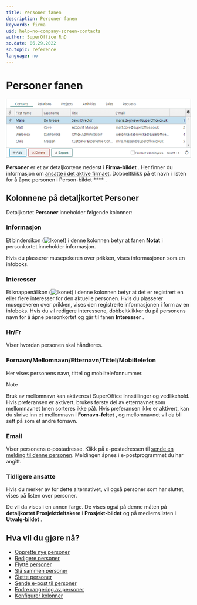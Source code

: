 ```yaml
---
title: Personer fanen
description: Personer fanen
keywords: firma
uid: help-no-company-screen-contacts
author: SuperOffice RnD
so.date: 06.29.2022
so.topic: reference
language: no
---
```


# Personer fanen

![Personer delen på firma -skjermbilde][img1]

 **Personer** er et av detaljkortene nederst i  **Firma-bildet** . Her finner du informasjon om [ansatte i det aktive firmaet][1]. Dobbeltklikk på et navn i listen for å åpne personen i Person-bildet **** .

## <a id="columns" />Kolonnene på detaljkortet Personer

Detaljkortet **Personer** inneholder følgende kolonner:

### Informasjon

Et bindersikon (![Ikonet][img3]) i denne kolonnen betyr at fanen **Notat** i personkortet inneholder informasjon.

Hvis du plasserer musepekeren over prikken, vises informasjonen som en infoboks.

### Interesser

Et knappenålikon (![Ikonet][img2]) i denne kolonnen betyr at det er registrert en eller flere interesser for den aktuelle personen. Hvis du plasserer musepekeren over prikken, vises den registrerte informasjonen i form av en infoboks. Hvis du vil redigere interessene, dobbeltklikker du på personens navn for å åpne personkortet og går til fanen **Interesser** .

### Hr/Fr

Viser hvordan personen skal håndteres.

### Fornavn/Mellomnavn/Etternavn/Tittel/Mobiltelefon

Her vises personens navn, tittel og mobiltelefonnummer.

> [!NOTE]
> Bruk av mellomnavn kan aktiveres i SuperOffice Innstillinger og vedlikehold. Hvis preferansen er aktivert, brukes første del av etternavnet som mellomnavnet (men sorteres ikke på). Hvis preferansen ikke er aktivert, kan du skrive inn et mellomnavn i **Fornavn-feltet** , og mellomnavnet vil da bli sett på som et andre fornavn.

### Email

Viser personens e-postadresse. Klikk på e-postadressen til [sende en melding til denne personen][7]. Meldingen åpnes i e-postprogrammet du har angitt.

### Tidligere ansatte

Hvis du merker av for dette alternativet, vil også personer som har sluttet, vises på listen over personer.

De vil da vises i en annen farge. De vises også på denne måten på **detaljkortet Prosjektdeltakere** i **Prosjekt-bildet** og på medlemslisten i  **Utvalg-bildet** .

## Hva vil du gjøre nå?

* [Opprette nye personer][2]
* [Redigere personer][3]
* [Flytte personer][4]
* [Slå sammen personer][5]
* [Slette personer][6]
* [Sende e-post til personer][7]
* [Endre rangering av personer][8]
* [Konfigurer kolonner][9]

<!-- Referenced links -->
[1]: ../../../contact/learn/index.md
[2]: ../../../contact/learn/create.md
[3]: ../../../contact/learn/edit.md
[4]: ../../../contact/learn/move.md
[5]: ../../../contact/learn/merge-contacts.md
[6]: ../../../contact/learn/delete.md
[7]: ../../../contact/learn/send-email.md
[8]: ../change-rank-of-contacts.md
[9]: ../../../learn/getting-started/changing-column-view.md

<!-- Referenced images -->
[img1]: media/contacts-detail.bmp
[img2]: ../../../../media/icons/pin.bmp
[img3]: ../../../../media/icons/binders.bmp

